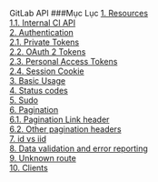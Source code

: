 GitLab API
###Mục Lục
[1. Resources](#resources)<br>
[1.1. Internal CI API](#internalciapi)<br>
[2. Authentication](#authentication)<br>
[2.1. Private Tokens](#privatetokens)<br>
[2.2. OAuth 2 Tokens](#oauth2tokens)<br>
[2.3. Personal Access Tokens](#personalaccesstokens)<br>
[2.4. Session Cookie](#sessioncookie)<br>
[3. Basic Usage](#basicusage)<br>
[4. Status codes](#statuscodes)<br>
[5. Sudo](#sudo)<br>
[6. Pagination](#pagination)<br>
[6.1. Pagination Link header](#paginationlinkheader)<br>
[6.2. Other pagination headers](#otherpaginationheaders)<br>
[7. id vs iid](#idvsidd)<br>
[8. Data validation and error reporting](#datavalidationanderrorreporting)<br>
[9. Unknown route](#unknownroute)<br>
[10. Clients](#clients)<br>
